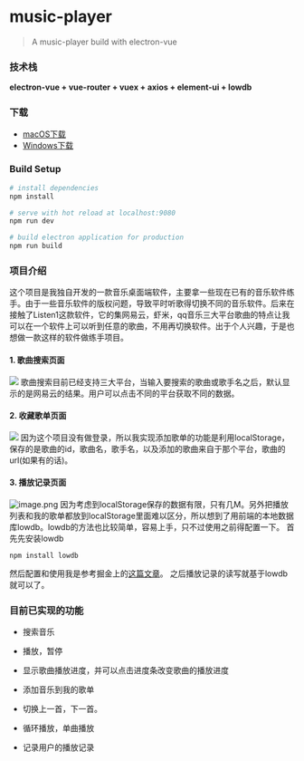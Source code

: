 # music-player

> A music-player build with electron-vue

### 技术栈
**electron-vue + vue-router + vuex + axios + element-ui + lowdb**

### 下载
* [macOS下载](https://download-1256401492.cos.ap-beijing.myqcloud.com/ListenU1.0.dmg)
* [Windows下载]()

### Build Setup

``` bash
# install dependencies
npm install

# serve with hot reload at localhost:9080
npm run dev

# build electron application for production
npm run build

```
### 项目介绍
这个项目是我独自开发的一款音乐桌面端软件，主要拿一些现在已有的音乐软件练手。由于一些音乐软件的版权问题，导致平时听歌得切换不同的音乐软件。后来在接触了Listen1这款软件，它的集网易云，虾米，qq音乐三大平台歌曲的特点让我可以在一个软件上可以听到任意的歌曲，不用再切换软件。出于个人兴趣，于是也想做一款这样的软件做练手项目。

#### 1. 歌曲搜索页面
![](https://upload-images.jianshu.io/upload_images/3185709-b17a08edc39f48ae.png?imageMogr2/auto-orient/strip%7CimageView2/2/w/1240)
歌曲搜索目前已经支持三大平台，当输入要搜索的歌曲或歌手名之后，默认显示的是网易云的结果。用户可以点击不同的平台获取不同的数据。
#### 2. 收藏歌单页面
![](https://upload-images.jianshu.io/upload_images/3185709-25c119e8d3dbfbca.png?imageMogr2/auto-orient/strip%7CimageView2/2/w/1240)
因为这个项目没有做登录，所以我实现添加歌单的功能是利用localStorage，保存的是歌曲的id，歌曲名，歌手名，以及添加的歌曲来自于那个平台，歌曲的url(如果有的话)。
#### 3. 播放记录页面
![image.png](https://upload-images.jianshu.io/upload_images/3185709-109abdad1b91f502.png?imageMogr2/auto-orient/strip%7CimageView2/2/w/1240)
因为考虑到localStorage保存的数据有限，只有几M。另外把播放列表和我的歌单都放到localStorage里面难以区分，所以想到了用前端的本地数据库lowdb。lowdb的方法也比较简单，容易上手，只不过使用之前得配置一下。
首先先安装lowdb
```
npm install lowdb
```
然后配置和使用我是参考掘金上的[这篇文章](https://juejin.im/post/5a81912d51882507414abcfc)。
之后播放记录的读写就基于lowdb就可以了。



### 目前已实现的功能
*  搜索音乐

* 播放，暂停

*  显示歌曲播放进度，并可以点击进度条改变歌曲的播放进度

*  添加音乐到我的歌单

*  切换上一首，下一首。

* 循环播放，单曲播放

*  记录用户的播放记录